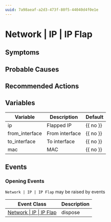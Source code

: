 ```yaml
---
uuid: 7a98aeaf-a2d3-473f-80f5-44040d4f0e1e
---
```

# Network | IP | IP Flap

## Symptoms

## Probable Causes

## Recommended Actions

## Variables

| Variable       | Description    | Default  |
| -------------- | -------------- | -------- |
| ip             | Flapped IP     | {{ no }} |
| from_interface | From interface | {{ no }} |
| to_interface   | To interface   | {{ no }} |
| mac            | MAC            | {{ no }} |

## Events

### Opening Events
`Network | IP | IP Flap` may be raised by events

| Event Class                                                                  | Description |
| ---------------------------------------------------------------------------- | ----------- |
| [Network \| IP \| IP Flap](../event-classes-reference/network/ip/ip-flap.md) | dispose     |

